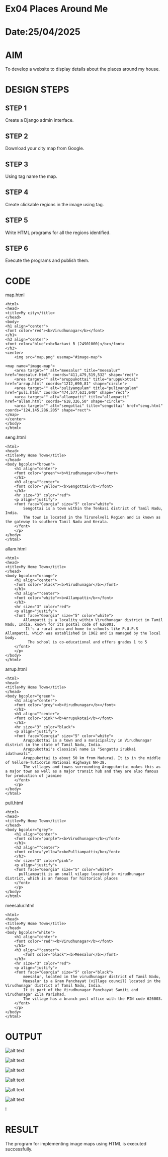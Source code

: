 # Ex04 Places Around Me
# Date:25/04/2025
# AIM
To develop a website to display details about the places around my house.

# DESIGN STEPS
## STEP 1
Create a Django admin interface.

## STEP 2
Download your city map from Google.

## STEP 3
Using <map> tag name the map.

## STEP 4
Create clickable regions in the image using <area> tag.

## STEP 5
Write HTML programs for all the regions identified.

## STEP 6
Execute the programs and publish them.

# CODE
map.html
```
<html>
<head>
<title>My city</title>
</head>
<body>
<h1 align="center">
<font color="red"><b>Virudhunagar</b></font>
</h1>
<h3 align="center">
<font color="blue"><b>Barkavi B (24901000)</b></font>
</h3>
<center>
    <img src="map.png" usemap="#image-map">

<map name="image-map">
    <area target="" alt="meesalur" title="meesalur" href="meesalur.html" coords="411,479,519,532" shape="rect">
    <area target="" alt="aruppukottai" title="aruppukottai" href="arrup.html" coords="1212,690,81" shape="circle">
    <area target="" alt="puliyangulam" title="puliyangulam" href="puli.html" coords="474,577,631,640" shape="rect">
    <area target="" alt="allampatti" title="allampatti" href="allam.html" coords="618,326,50" shape="circle">
    <area target="" alt="sengottai" title="sengottai" href="seng.html" coords="124,145,286,205" shape="rect">
</map>
</center>
</body>
</html>
```
seng.html
```
<html>
<head>
<title>My Home Town</title>
</head>
<body bgcolor="brown">
    <h1 align="center">
    <font color="green"><b>Virudhunagar</b></font>
    </h1>
    <h3 align=""center">
    <font color="yellow"><b>Sengottai</b></font>
    </h3>
    <hr size="3" color="red">
    <p align="justify">
    <font face="Georgia" size="5" color="white">
        Sengottai is a town within the Tenkasi district of Tamil Nadu, India. 
        The town is located in the Tirunelveli Region and is known as the gateway to southern Tamil Nadu and Kerala. 
    </font>
    </p>
</body>
</html>
```
allam.html
```
<html>
<head>
<title>My Home Town</title>
</head>
<body bgcolor="orange">
    <h1 align="center">
    <font color="black"><b>Virudhunagar</b></font>
    </h1>
    <h3 align=""center">
    <font color="white"><b>Allampatti</b></font>
    </h3>
    <hr size="3" color="red">
    <p align="justify">
    <font face="Georgia" size="5" color="white">
        Allampatti is a locality within Virudhunagar district in Tamil Nadu, India, known for its postal code of 626001.
         It's a rural area and home to schools like P.U.P.S Allampatti, which was established in 1962 and is managed by the local body.
          The school is co-educational and offers grades 1 to 5    
    </font>
    </p>
</body>
</html>
```
arrup.html
```
<html>
<head>
<title>My Home Town</title>
</head>
<body bgcolor="green">
    <h1 align="center">
    <font color="grey"><b>Virudhunagar</b></font>
    </h1>
    <h3 align=""center">
    <font color="pink"><b>Arrupukotai</b></font>
    </h3>
    <hr size="3" color="black">
    <p align="justify">
    <font face="Georgia" size="5" color="white">
        Aruppukottai is a town and a municipality in Virudhunagar district in the state of Tamil Nadu, India. 
        Aruppukottai's classical name is "Sengattu irukkai idathuvali". 
        Aruppukottai is about 50 km from Madurai. It is in the middle of Vellore-Tuticorin National Highways NH-38. 
        The villages and towns surrounding Aruppukottai makes this as a major town as well as a major transit hub and they are also famous for production of jasmine
    </font>
    </p>
</body>
</html>
```
puli.html
```
<html>
<head>
<title>My Home Town</title>
</head>
<body bgcolor="grey">
    <h1 align="center">
    <font color="purple"><b>Virudhunagar</b></font>
    </h1>
    <h3 align=""center">
    <font color="yellow"><b>Pulliampatti</b></font>
    </h3>
    <hr size="3" color="pink">
    <p align="justify">
    <font face="Georgia" size="5" color="white">
      pulliampatti is an small vilage loacated in virudhunagar district, which is an famous for historical places
    </font>
    </p>
</body>
</html>
```
meesalur.html
```
<html>
<head>
<title>My Home Town</title>
</head>
<body bgcolor="white">
    <h1 align="center">
    <font color="red"><b>Virudhunagar</b></font>
    </h1>
    <h3 align=""center">
        <font color="black"><b>Meesalur</b></font>
    </h3>
    <hr size="3" color="red">
    <p align="justify">
    <font face="Georgia" size="5" color="black">
        meesalur, located in the virudhunagar district of Tamil Nadu, 
        Meesalur is a Gram Panchayat (village council) located in the Virudhunagar district of Tamil Nadu, India. 
        It is part of the Virudhunagar Panchayat Samiti and Virudhunagar Zila Parishad. 
        The village has a branch post office with the PIN code 626003.
    </font>
    </p>
</body>
</html>
```

# OUTPUT

![alt text](<Screenshot 2025-04-27 213823.png>)


![alt text](<Screenshot 2025-04-27 213956.png>)

![alt text](<Screenshot 2025-04-27 214201.png>)


![alt text](<Screenshot 2025-04-27 214221.png>)


![alt text](<Screenshot 2025-04-27 214552.png>)


![alt text](<Screenshot 2025-04-27 214715.png>)

!
# RESULT
The program for implementing image maps using HTML is executed successfully.
